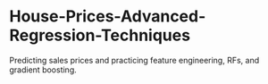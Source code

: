 # House-Prices-Advanced-Regression-Techniques
Predicting sales prices and practicing feature engineering, RFs, and gradient boosting.
